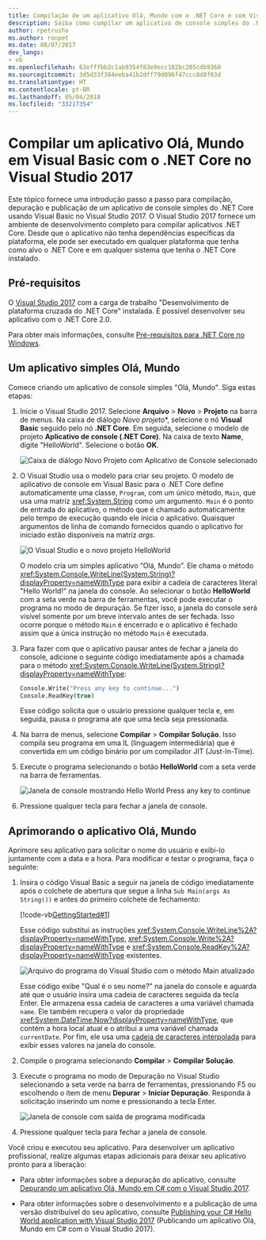 ```yaml
---
title: Compilação de um aplicativo Olá, Mundo com o .NET Core e com Visual Basic no Visual Studio 2017
description: Saiba como compilar um aplicativo de console simples do .NET Core com o Visual Basic usando o Visual Studio 2017.
author: rpetrusha
ms.author: ronpet
ms.date: 08/07/2017
dev_langs:
- vb
ms.openlocfilehash: 63efffbb2c1ab9354f83e9ecc102bc205cdb9360
ms.sourcegitcommit: 3d5d33f384eeba41b2dff79d096f47ccc8d8f03d
ms.translationtype: HT
ms.contentlocale: pt-BR
ms.lasthandoff: 05/04/2018
ms.locfileid: "33217354"
---
```

# <a name="build-a-visual-basic-hello-world-application-with-net-core-in-visual-studio-2017"></a>Compilar um aplicativo Olá, Mundo em Visual Basic com o .NET Core no Visual Studio 2017

Este tópico fornece uma introdução passo a passo para compilação, depuração e publicação de um aplicativo de console simples do .NET Core usando Visual Basic no Visual Studio 2017. O Visual Studio 2017 fornece um ambiente de desenvolvimento completo para compilar aplicativos .NET Core. Desde que o aplicativo não tenha dependências específicas da plataforma, ele pode ser executado em qualquer plataforma que tenha como alvo o .NET Core e em qualquer sistema que tenha o .NET Core instalado.

## <a name="prerequisites"></a>Pré-requisitos

O [Visual Studio 2017](https://aka.ms/vsdownload?utm_source=mscom&utm_campaign=msdocs) com a carga de trabalho "Desenvolvimento de plataforma cruzada do .NET Core" instalada. É possível desenvolver seu aplicativo com o .NET Core 2.0.

Para obter mais informações, consulte [Pré-requisitos para .NET Core no Windows](../../core/windows-prerequisites.md).

## <a name="a-simple-hello-world-application"></a>Um aplicativo simples Olá, Mundo

Comece criando um aplicativo de console simples "Olá, Mundo". Siga estas etapas:

1. Inicie o Visual Studio 2017. Selecione **Arquivo** > **Novo** > **Projeto** na barra de menus. Na caixa de diálogo *Novo projeto**, selecione o nó **Visual Basic** seguido pelo nó **.NET Core**. Em seguida, selecione o modelo de projeto **Aplicativo de console (.NET Core)**. Na caixa de texto **Name**, digite "HelloWorld". Selecione o botão **OK**.

   ![Caixa de diálogo Novo Projeto com Aplicativo de Console selecionado](./media/vb-with-visual-studio/new-project.png)
   
1. O Visual Studio usa o modelo para criar seu projeto. O modelo de aplicativo de console em Visual Basic para o .NET Core define automaticamente uma classe, `Program`, com um único método, `Main`, que usa uma matriz <xref:System.String> como um argumento. `Main` é o ponto de entrada do aplicativo, o método que é chamado automaticamente pelo tempo de execução quando ele inicia o aplicativo. Quaisquer argumentos de linha de comando fornecidos quando o aplicativo for iniciado estão disponíveis na matriz *args*.

   ![O Visual Studio e o novo projeto HelloWorld](./media/vb-with-visual-studio/devenv.png)

   O modelo cria um simples aplicativo “Olá, Mundo”. Ele chama o método <xref:System.Console.WriteLine(System.String)?displayProperty=nameWithType> para exibir a cadeia de caracteres literal "Hello World!" na janela do console. Ao selecionar o botão **HelloWorld** com a seta verde na barra de ferramentas, você pode executar o programa no modo de depuração. Se fizer isso, a janela do console será visível somente por um breve intervalo antes de ser fechada. Isso ocorre porque o método `Main` é encerrado e o aplicativo é fechado assim que a única instrução no método `Main` é executada.

1. Para fazer com que o aplicativo pausar antes de fechar a janela do console, adicione o seguinte código imediatamente após a chamada para o método <xref:System.Console.WriteLine(System.String)?displayProperty=nameWithType>:

   ```vb
   Console.Write("Press any key to continue...")
   Console.ReadKey(true)
   ```
   Esse código solicita que o usuário pressione qualquer tecla e, em seguida, pausa o programa até que uma tecla seja pressionada.

1. Na barra de menus, selecione **Compilar** > **Compilar Solução**. Isso compila seu programa em uma IL (linguagem intermediária) que é convertida em um código binário por um compilador JIT (Just-In-Time).

1. Execute o programa selecionando o botão **HelloWorld** com a seta verde na barra de ferramentas.

   ![Janela de console mostrando Hello World Press any key to continue](./media/with-visual-studio/helloworld1.png)

1. Pressione qualquer tecla para fechar a janela de console.

## <a name="enhancing-the-hello-world-application"></a>Aprimorando o aplicativo Olá, Mundo

Aprimore seu aplicativo para solicitar o nome do usuário e exibi-lo juntamente com a data e a hora. Para modificar e testar o programa, faça o seguinte:

1. Insira o código Visual Basic a seguir na janela de código imediatamente após o colchete de abertura que segue a linha `Sub Main(args As String())` e antes do primeiro colchete de fechamento:

   [!code-vb[GettingStarted#1](../../../samples/snippets/core/tutorials/vb-with-visual-studio/helloworld.vb#1)]

   Esse código substitui as instruções <xref:System.Console.WriteLine%2A?displayProperty=nameWithType>, <xref:System.Console.Write%2A?displayProperty=nameWithType> e <xref:System.Console.ReadKey%2A?displayProperty=nameWithType> existentes.

   ![Arquivo do programa do Visual Studio com o método Main atualizado](./media/vb-with-visual-studio/codewindow.png)

   Esse código exibe "Qual é o seu nome?" na janela do console e aguarda até que o usuário insira uma cadeia de caracteres seguida da tecla Enter. Ele armazena essa cadeia de caracteres a uma variável chamada `name`. Ele também recupera o valor da propriedade <xref:System.DateTime.Now?displayProperty=nameWithType>, que contém a hora local atual e o atribui a uma variável chamada `currentDate`. Por fim, ele usa uma [cadeia de caracteres interpolada](../../visual-basic/programming-guide/language-features/strings/interpolated-strings.md) para exibir esses valores na janela do console.

1. Compile o programa selecionando **Compilar** > **Compilar Solução**.

1. Execute o programa no modo de Depuração no Visual Studio selecionando a seta verde na barra de ferramentas, pressionando F5 ou escolhendo o item de menu **Depurar** > **Iniciar Depuração**. Responda à solicitação inserindo um nome e pressionando a tecla Enter.

   ![Janela de console com saída de programa modificada](./media/with-visual-studio/helloworld2.png)

1. Pressione qualquer tecla para fechar a janela de console.

Você criou e executou seu aplicativo. Para desenvolver um aplicativo profissional, realize algumas etapas adicionais para deixar seu aplicativo pronto para a liberação:

- Para obter informações sobre a depuração do aplicativo, consulte [Depurando um aplicativo Olá, Mundo em C# com o Visual Studio 2017](debugging-with-visual-studio.md).

- Para obter informações sobre o desenvolvimento e a publicação de uma versão distribuível do seu aplicativo, consulte [Publishing your C# Hello World application with Visual Studio 2017](publishing-with-visual-studio.md) (Publicando um aplicativo Olá, Mundo em C# com o Visual Studio 2017).

<!--
## Related topics

Instead of a console application, you can also build a class library with .NET Core and Visual Studio 2017. For a step-by-step introduction, see [Building a class library with C# and .NET Core in Visual Studio 2017](library-with-visual-studio.md).

You can also develop a .NET Core console app on Mac, Linux, and Windows by using [Visual Studio Code](https://code.visualstudio.com/), a downloadable code editor. For a step-by-step tutorial, see [Getting Started with Visual Studio Code](with-visual-studio-code.md). -->
